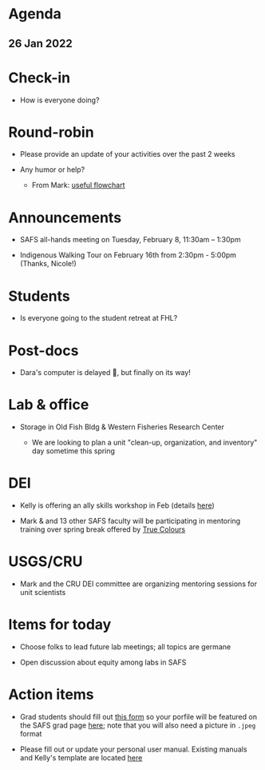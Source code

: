 # Agenda

## 26 Jan 2022


# Check-in

* How is everyone doing?


# Round-robin

* Please provide an update of your activities over the past 2 weeks

* Any humor or help?
    * From Mark: [useful flowchart](https://twitter.com/social_brains/status/1485483019087454209)


# Announcements

* SAFS all-hands meeting on Tuesday, February 8, 11:30am – 1:30pm 

* Indigenous Walking Tour on February 16th from 2:30pm - 5:00pm (Thanks, Nicole!)


# Students

* Is everyone going to the student retreat at FHL?


# Post-docs

* Dara's computer is delayed 🙁, but finally on its way!


# Lab & office

* Storage in Old Fish Bldg & Western Fisheries Research Center

    - We are looking to plan a unit "clean-up, organization, and inventory" day sometime this spring


# DEI

* Kelly is offering an ally skills workshop in Feb (details [here](https://docs.google.com/forms/d/e/1FAIpQLScKcBpirLIGyUfOFfkItlSheh776yyRbrOOx6QTJbvxsZeJjg/viewform))

* Mark & and 13 other SAFS faculty will be participating in mentoring training over spring break offered by [True Colours](https://www.truecolorsintl.com/)
 

# USGS/CRU

* Mark and the CRU DEI committee are organizing mentoring sessions for unit scientists


# Items for today

* Choose folks to lead future lab meetings; all topics are germane

* Open discussion about equity among labs in SAFS

# Action items

* Grad students should fill out [this form](https://docs.google.com/forms/d/e/1FAIpQLScNvJ0rXzL48FmJqybD-Ipxqq6Dk7vc9-cFcGZ9bJ1TbmnFIg/viewform) so your porfile will be featured on the SAFS grad page [here](https://fish.uw.edu/students/graduate-program/meet-our-graduate-students/); note that you will also need a picture in `.jpeg` format

* Please fill out or update your personal user manual. Existing manuals and Kelly's template are located [here](https://drive.google.com/drive/folders/1Zj4hHCBoz7lUOGwVx888uz2vQ-gpfBSd)
